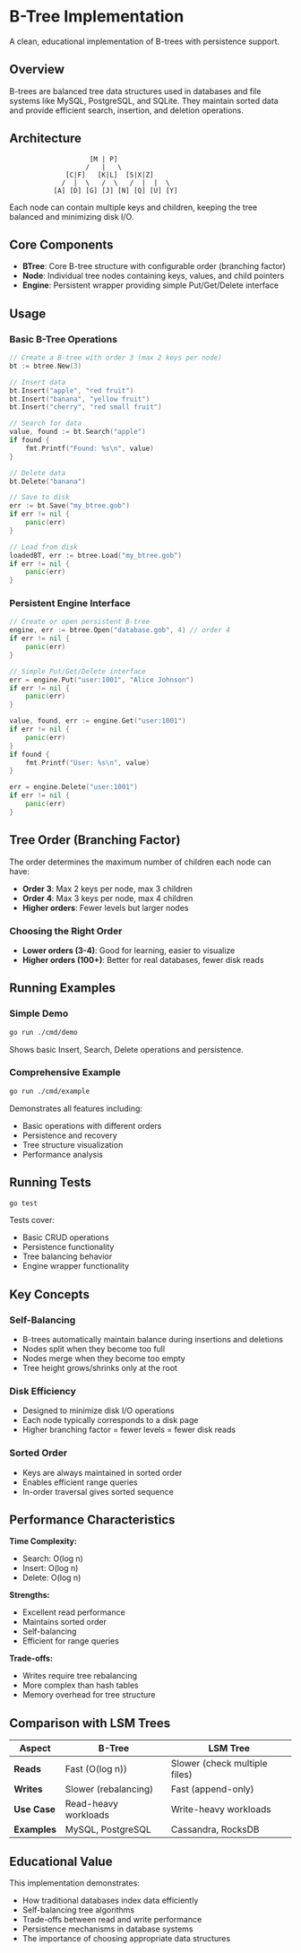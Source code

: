 # B-Tree Implementation

A clean, educational implementation of B-trees with persistence support.

## Overview

B-trees are balanced tree data structures used in databases and file systems like MySQL, PostgreSQL, and SQLite. They maintain sorted data and provide efficient search, insertion, and deletion operations.

## Architecture

```
                    [M | P]
                   /   |   \
              [C|F]   [K|L]  [S|X|Z]
             /  |  \   /  \   /  |  |  \
           [A] [D] [G] [J] [N] [Q] [U] [Y]
```

Each node can contain multiple keys and children, keeping the tree balanced and minimizing disk I/O.

## Core Components

- **BTree**: Core B-tree structure with configurable order (branching factor)
- **Node**: Individual tree nodes containing keys, values, and child pointers
- **Engine**: Persistent wrapper providing simple Put/Get/Delete interface

## Usage

### Basic B-Tree Operations

```go
// Create a B-tree with order 3 (max 2 keys per node)
bt := btree.New(3)

// Insert data
bt.Insert("apple", "red fruit")
bt.Insert("banana", "yellow fruit")
bt.Insert("cherry", "red small fruit")

// Search for data
value, found := bt.Search("apple")
if found {
    fmt.Printf("Found: %s\n", value)
}

// Delete data
bt.Delete("banana")

// Save to disk
err := bt.Save("my_btree.gob")
if err != nil {
    panic(err)
}

// Load from disk
loadedBT, err := btree.Load("my_btree.gob")
if err != nil {
    panic(err)
}
```

### Persistent Engine Interface

```go
// Create or open persistent B-tree
engine, err := btree.Open("database.gob", 4) // order 4
if err != nil {
    panic(err)
}

// Simple Put/Get/Delete interface
err = engine.Put("user:1001", "Alice Johnson")
if err != nil {
    panic(err)
}

value, found, err := engine.Get("user:1001")
if err != nil {
    panic(err)
}
if found {
    fmt.Printf("User: %s\n", value)
}

err = engine.Delete("user:1001")
if err != nil {
    panic(err)
}
```

## Tree Order (Branching Factor)

The order determines the maximum number of children each node can have:
- **Order 3**: Max 2 keys per node, max 3 children
- **Order 4**: Max 3 keys per node, max 4 children
- **Higher orders**: Fewer levels but larger nodes

### Choosing the Right Order

- **Lower orders (3-4)**: Good for learning, easier to visualize
- **Higher orders (100+)**: Better for real databases, fewer disk reads

## Running Examples

### Simple Demo
```bash
go run ./cmd/demo
```
Shows basic Insert, Search, Delete operations and persistence.

### Comprehensive Example
```bash
go run ./cmd/example
```
Demonstrates all features including:
- Basic operations with different orders
- Persistence and recovery
- Tree structure visualization
- Performance analysis

## Running Tests

```bash
go test
```

Tests cover:
- Basic CRUD operations
- Persistence functionality
- Tree balancing behavior
- Engine wrapper functionality

## Key Concepts

### Self-Balancing
- B-trees automatically maintain balance during insertions and deletions
- Nodes split when they become too full
- Nodes merge when they become too empty
- Tree height grows/shrinks only at the root

### Disk Efficiency
- Designed to minimize disk I/O operations
- Each node typically corresponds to a disk page
- Higher branching factor = fewer levels = fewer disk reads

### Sorted Order
- Keys are always maintained in sorted order
- Enables efficient range queries
- In-order traversal gives sorted sequence

## Performance Characteristics

**Time Complexity:**
- Search: O(log n)
- Insert: O(log n)  
- Delete: O(log n)

**Strengths:**
- Excellent read performance
- Maintains sorted order
- Self-balancing
- Efficient for range queries

**Trade-offs:**
- Writes require tree rebalancing
- More complex than hash tables
- Memory overhead for tree structure

## Comparison with LSM Trees

| Aspect | B-Tree | LSM Tree |
|--------|--------|----------|
| **Reads** | Fast (O(log n)) | Slower (check multiple files) |
| **Writes** | Slower (rebalancing) | Fast (append-only) |
| **Use Case** | Read-heavy workloads | Write-heavy workloads |
| **Examples** | MySQL, PostgreSQL | Cassandra, RocksDB |

## Educational Value

This implementation demonstrates:
- How traditional databases index data efficiently
- Self-balancing tree algorithms
- Trade-offs between read and write performance
- Persistence mechanisms in database systems
- The importance of choosing appropriate data structures
